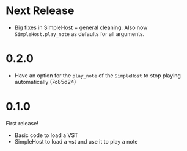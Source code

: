 # Next Release

* Big fixes in SimpleHost + general cleaning. Also now `SimpleHost.play_note` as defaults for all
  arguments.

# 0.2.0

* Have an option for the `play_note` of the `SimpleHost` to stop playing
  automatically (7c85d24)

# 0.1.0

First release!

* Basic code to load a VST
* SimpleHost to load a vst and use it to play a note
